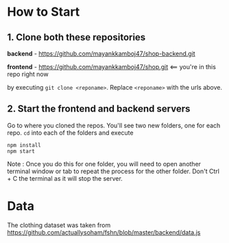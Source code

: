 # How to Start
## 1. Clone both these repositories

__backend__ - https://github.com/mayankkamboj47/shop-backend.git


__frontend__ - https://github.com/mayankkamboj47/shop.git                           <== you're in this repo right now

by executing `git clone <reponame>`. Replace `<reponame>` with the urls above. 

## 2. Start the frontend and backend servers

Go to where you cloned the repos. You'll see two new folders, one for each repo. `cd` into each of the folders and execute

```
npm install
npm start
```

Note : Once you do this for one folder, you will need to open another terminal window or tab to repeat the process for the other folder. Don't Ctrl + C the terminal as it will stop the server.

# Data
The clothing dataset was taken from https://github.com/actuallysoham/fshn/blob/master/backend/data.js
